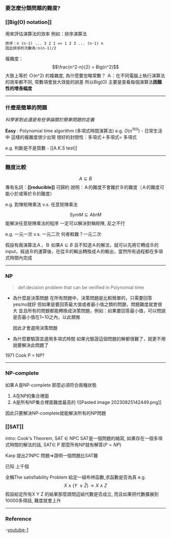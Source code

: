 ### 要怎麼分類問題的難度?

### [[Big(O) notation]]
用來評估演算法的效率
例如：排序演算法
```txt
排序：n (n-1) ... 3 2 1 => 1 2 3 ... (n-1) n
因此排序的次數為:n(n-1)/2
```

複雜度：$$\frac{n^2-n}{2} = Big(n^2)$$
大致上等於 Ｏ(n^2) 的複雜度, 為什麼要忽略常數？
Ａ：在不同電腦上執行演算法的效率都不同, 常數項會放大效能的誤差
所以Big(O) 主要是查看每個演算法**困難性的增長幅度**


---
### 什麼是簡單的問題
*科學家對此還是有些爭論關於簡單問題的定義*

**Easy** : Polynomial time algorithm (多項式時間演算法)
e.g. $O(n^{100})$ - 日常生活中 這樣的複雜度很少出現
很好的封閉性：多項式＋多項式= 多項式

e.g. 判斷是不是質數 - [[A.K.S test]]

---
### 難度比較
$$A \subseteq B$$
專有名詞：**[[reducible]]** 可歸約
說明：Ａ的難度不會難於Ｂ的難度（Ａ的難度可能小於或等於Ｂ的難度）

e.g. 對陣矩陣乘法 v.s. 任意矩陣乘法

$$SymM \subseteq AbrM$$
能解決任意矩陣乘法的程序 一定可以解決對稱矩陣, 
反之不行

e.g. 一元一次 v.s. 一元二次
何者較難？一元二次

假設有兩演算法Ａ，Ｂ
如果$A \subseteq B$ 且不知道Ａ的解法，就可以先將它轉成Ｂ的input，經過Ｂ的運算後，在從Ｂ的輸出轉換成Ａ的輸出，當然所有過程都在多項式時間內完成

---
### NP
> def:decision problem that can be verified in Polynomial time
- 為什麼是決策問題
	在所有問題中，決策問題是比較簡單的，只需要回答yes/no就好
	但如果是要回答最大值或者最小值之類的問題，問題難度就會很大
	並且所有的問題都能轉換成決策問題，例如：如果要回答最小值，可以問說是否最小值在1~10之內，以此類推

	因此才會選用決策問題

- 為什麼要驗證並選用多項式時間
	如果光驗證這個問題的解都很難了，就更不用說要解決此問題了

1971 Cook P = NP?

---
### NP-complete
如果Ａ是NP-complete
那麼必須符合兩種狀態
1. A在NP的集合裡面
2. A是所有NP集合裡面難度最高的
![[Pasted image 20230825142449.png]]

因此只要解決NP-complete就能解決所有的NP問題

### [[SAT]]
intro: Cook's Theorem, SAT $\in$ NPC
SAT是一個問題的縮寫, 如果存在一個多項式時間的解法的話, SAT$\in$ P
那麼所有NP就有解答($P=NP$)

Karp 提出21NPC 問題=>證明一個問題比SAT難

已知 上千個

全稱The satisfiability Problem
給定一組布林函數,求函數是否為真
e.g. 
$$X \land (Y \ \lor \bar{Z})\rightarrow X \land Z$$
假設給定所有X Y Z 的結果那麼請問這組代數是否成立, 而且如果把代數擴展到10000多得話, 難度就會上升

---
### Reference
-[youtube-1](https://youtu.be/YmjBElBiEzI?si=UugNORgMAnQKGa_t)

